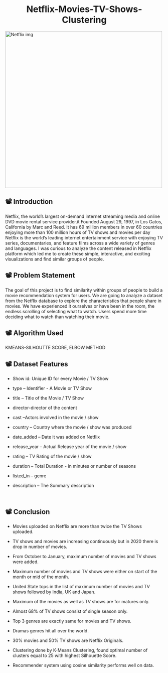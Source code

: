 <h1 align="center"> Netflix-Movies-TV-Shows-Clustering</h1>

<img align = "center" width = 500 length=10000 src="https://media.giphy.com/media/vYHSRSor0Kaje/giphy.gif" alt='Netflix img'/>
<h2>📽 Introduction</h2>
Netflix, the world’s largest on-demand internet streaming media and online DVD movie rental service provider.it Founded August 29, 1997, in Los Gatos, California by Marc and Reed. It has 69 million members in over 60 countries enjoying more than 100 million hours of TV shows and movies per day Netflix is the world’s leading internet entertainment service with enjoying TV series, documentaries, and feature films across a wide variety of genres and languages. I was curious to analyze the content released in Netflix platform which led me to create these simple, interactive, and exciting visualizations and find similar groups of people.
<h2>📽 Problem Statement</h2>
The goal of this project is to find similarity within groups of people to build a movie recommendation system for users. We are going to analyze a dataset from the Netflix database to explore the characteristics that people share in movies. We have experienced it ourselves or have been in the room, the endless scrolling of selecting what to watch. Users spend more time deciding what to watch than watching their movie.

<h2>📽 Algorithm Used</h2>
KMEANS-SILHOUTTE SCORE, ELBOW METHOD

<h2>📽 Dataset Features</h2>


* Show id: Unique ID for every Movie / TV Show

* type – Identifier - A Movie or TV Show

* title – Title of the Movie / TV Show

* director-director of the content

* cast –Actors involved in the movie / show

* country – Country where the movie / show was produced

* date_added – Date it was added on Netflix

* release_year – Actual Release year of the movie / show

* rating – TV Rating of the movie / show

* duration – Total Duration - in minutes or number of seasons

* listed_in – genre

* description – The Summary description
<br>
<h2>📽 Conclusion</h2>


* Movies uploaded on Netflix are more than twice the TV Shows uploaded.<br>

* TV shows and movies are increasing continuously but in 2020 there is drop in number of movies.<br>

* From October to January, maximum number of movies and TV shows were added.<br>

* Maximum number of movies and TV shows were either on start of the  month or mid of the month.<br>

* United State tops in the list of maximum number of movies and TV shows followed by India, UK and Japan.<br>

* Maximum of the movies as well as TV shows are for matures only.<br>

* Almost 68% of TV shows consist of single season only.

* Top 3 genres are exactly same for movies and TV shows.

* Dramas genres hit all over the world.

* 30% movies and 50% TV shows are Netflix Originals.

* Clustering done by K-Means Clustering, found optimal number of clusters equal to 25 with highest Silhouette Score.

* Recommender system using cosine similarity performs well on data.


